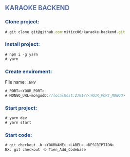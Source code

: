 <h2 style="color: #5a71af">KARAOKE BACKEND</h3>

<h3 style="color: #1c4587">Clone project:</h3>

```js
# git clone git@github.com:miticc06/karaoke-backend.git
```

<h3 style="color: #1c4587">Install project:</h3>

```js
# npm i -g yarn
# yarn
```

<h3 style="color: #1c4587">Create enviroment:</h3>

File name: ``.ENV`` 

```js
# PORT=<YOUR_PORT>
# MONGO_URL=mongodb://localhost:27017/<YOUR_PORT_MONGO>
```


<h3 style="color: #1c4587">Start project:</h3>

```js
# yarn dev 
# yarn start 
```

<h3 style="color: #1c4587">Start code:</h3>

```js
# git checkout -b <YOURNAME>_<LABEL>_<DESCRIPTION>
EX: git checkout -b Tien_Add_Codebase
```